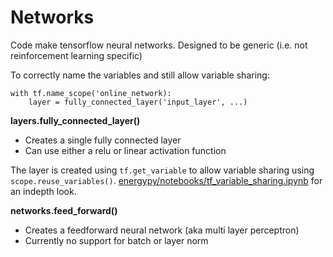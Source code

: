 # Networks 

Code make tensorflow neural networks.  Designed to be generic (i.e. not reinforcement learning specific)


To correctly name the variables and still allow variable sharing:
```
with tf.name_scope('online_network):
    layer = fully_connected_layer('input_layer', ...)
```

**layers.fully_connected_layer()**
- Creates a single fully connected layer
- Can use either a relu or linear activation function

The layer is created using `tf.get_variable` to allow variable sharing using `scope.reuse_variables()`.  [energypy/notebooks/tf_variable_sharing.ipynb](https://github.com/ADGEfficiency/energypy/blob/master/notebooks/tf_variable_sharing.ipynb) for an indepth look.

**networks.feed_forward()**
- Creates a feedforward neural network (aka multi layer perceptron)
- Currently no support for batch or layer norm
